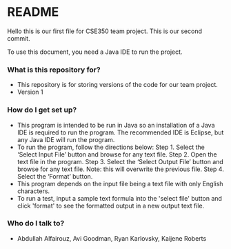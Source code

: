 # README #

Hello this is our first file for CSE350 team project. 
This is our second commit.

To use this document, you need a Java IDE to run the project. 

### What is this repository for? ### 
* This repository is for storing versions of the code for our team project. 
* Version 1

### How do I get set up? ### 
* This program is intended to be run in Java so an installation of a Java IDE is required to run the program. The recommended IDE is Eclipse, but any Java IDE will run the program. 
* To run the program, follow the directions below:
    Step 1. Select the ‘Select Input File’ button and browse for any text file.
    Step 2. Open the text file in the program.
    Step 3. Select the ‘Select Output File’ button and browse for any text file. Note: this will overwrite the previous file.
    Step 4. Select the ‘Format’ button.
* This program depends on the input file being a text file with only English characters.
* To run a test, input a sample text formula into the 'select file' button and click 'format' to see the formatted output in a new output text file.

### Who do I talk to? ###
* Abdullah Alfairouz, Avi Goodman, Ryan Karlovsky, Kaijene Roberts
